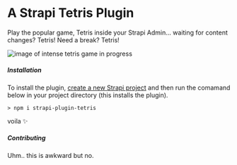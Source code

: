 # A Strapi Tetris Plugin

Play the popular game, Tetris inside your Strapi Admin... waiting for content changes? Tetris! Need a break? Tetris!

![image of intense tetris game in progress](/link-to-update)

##### Installation

To install the plugin, [create a new Strapi project](https://docs.strapi.io/developer-docs/latest/getting-started/quick-start.html) and then run the comamand below in your project directory (this installs the plugin).


```> npm i strapi-plugin-tetris```

voila ✨

##### Contributing
Uhm.. this is awkward but no.
